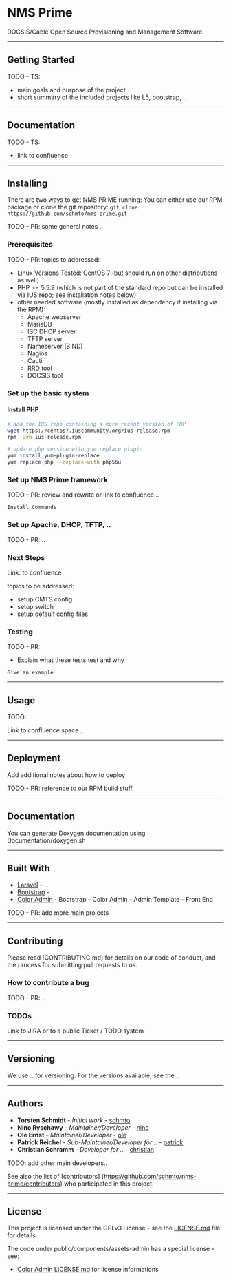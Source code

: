 # NMS Prime

DOCSIS/Cable Open Source Provisioning and Management Software

---

## Getting Started

TODO - TS:

- main goals and purpose of the project
- short summary of the included projects like L5, bootstrap, ..

---

## Documentation

TODO - TS:
- link to confluence

---

## Installing

There are two ways to get NMS PRIME running: You can either use our RPM package or clone the git repository: `git clone https://github.com/schmto/nms-prime.git`

TODO - PR: some general notes ..


### Prerequisites

TODO - PR: topics to addressed:

- Linux Versions Tested: CentOS 7 (but should run on other distributions as well)
- PHP >= 5.5.9 (which is not part of the standard repo but can be installed via IUS repo; see installation notes below)
- other needed software (mostly installed as dependency if installing via the RPM):
  * Apache webserver
  * MariaDB
  * ISC DHCP server
  * TFTP server
  * Nameserver (BIND)
  * Nagios
  * Cacti
  * RRD tool
  * DOCSIS tool

### Set up the basic system

#### Install PHP

```bash
# add the IUS repo containing a more recent version of PHP
wget https://centos7.iuscommunity.org/ius-release.rpm
rpm -Uvh ius-release.rpm

# update php version with yum replace plugin
yum install yum-plugin-replace
yum replace php --replace-with php56u
```

### Set up NMS Prime framework

TODO - PR: review and rewrite or link to confluence ..

```
Install Commands
```

### Set up Apache, DHCP, TFTP, ..

TODO - PR: ..


### Next Steps

Link: to confluence

topics to be addressed:

- setup CMTS config
- setup switch
- setup default config files


### Testing

TODO - PR:

- Explain what these tests test and why

```
Give an example
```

---

## Usage

TODO:

Link to confluence space ..

---

## Deployment

Add additional notes about how to deploy

TODO - PR: reference to our RPM build stuff

---

## Documentation

You can generate Doxygen documentation using Documentation/doxygen.sh

---

## Built With

* [Laravel](http://..) - ..
* [Bootstrap](http://..) - ..
* [Color Admin](https://wrapbootstrap.com/theme/color-admin-admin-template-front-end-WB0N89JMK) - Bootstrap - Color Admin - Admin Template - Front End

TODO - PR: add more main projects

---

## Contributing

Please read [CONTRIBUTING.md] for details on our code of conduct, and the process for submitting pull requests to us.

### How to contribute a bug

TODO - PR: ..

### TODOs

Link to JIRA or to a public Ticket / TODO system

---

## Versioning

We use .. for versioning. For the versions available, see the ..

---

## Authors

* **Torsten Schmidt** - *Initial work* - [schmto](https://github.com/schmto)
* **Nino Ryschawy** - *Maintainer/Developer* - [nino](https://github.com/todo)
* **Ole Ernst** - *Maintainer/Developer* - [ole](https://github.com/todo)
* **Patrick Reichel** - *Sub-Maintainer/Developer for ..* - [patrick](https://github.com/todo)
* **Christian Schramm** - *Developer for ..* - [christian](https://github.com/todo)

TODO: add other main developers..

See also the list of [contributors] (https://github.com/schmto/nms-prime/contributors) who participated in this project.

---

## License

This project is licensed under the GPLv3 License - see the [LICENSE.md](LICENSE.md) file for details.

The code under public/components/assets-admin has a special license – see:
* [Color Admin](https://wrapbootstrap.com/theme/color-admin-admin-template-front-end-WB0N89JMK) [LICENSE.md](/public/components/assets-admin/LICENSE.md) for license informations
